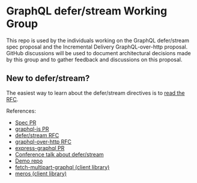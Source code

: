 # GraphQL defer/stream Working Group

This repo is used by the individuals working on the GraphQL defer/stream spec proposal and the Incremental Delivery GraphQL-over-http proposal. GitHub discussions will be used to document architectural decisions made by this group and to gather feedback and discussions on this proposal.

## New to defer/stream?
The easiest way to learn about the defer/stream directives is to [read the RFC](https://github.com/graphql/graphql-wg/blob/main/rfcs/DeferStream.md).


References:
* [Spec PR](https://github.com/graphql/graphql-spec/pull/742)
* [graphql-js PR](https://github.com/graphql/graphql-js/pull/3659)
* [defer/stream RFC](https://github.com/graphql/graphql-wg/blob/main/rfcs/DeferStream.md)
* [graphql-over-http RFC](https://github.com/graphql/graphql-over-http/blob/master/rfcs/IncrementalDelivery.md)
* [express-graphql PR](https://github.com/graphql/express-graphql/pull/583)
* [Conference talk about defer/stream](https://www.youtube.com/watch?v=icv_Pq06aOY)
* [Demo repo](https://github.com/n1ru4l/graphql-bleeding-edge-playground)
* [fetch-multipart-graphql (client library)](https://github.com/relay-tools/fetch-multipart-graphql)
* [meros (client library)](https://github.com/maraisr/meros)
